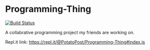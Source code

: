 # Programming-Thing
[![Build Status](https://travis-ci.com/HardWare68/Programming-Thing.svg?branch=master)](https://travis-ci.com/HardWare68/Programming-Thing)


A collabrative programming project my friends are working on.

Repl.it link: https://repl.it/@PotatoPost/Programming-Thing#index.js

